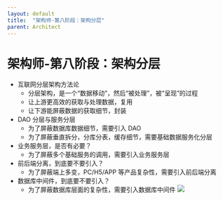 ```yaml
---
layout: default
title:  "架构师-第八阶段：架构分层"
parent: Architect
---
```


# 架构师-第八阶段：架构分层
- 互联网分层架构方法论
	- 分层架构，是一个“数据移动”，然后“被处理”，被“呈现”的过程
	- 让上游更高效的获取与处理数据，复用
	- 让下游能屏蔽数据的获取细节，封装
- DAO 分层与服务分层
	- 为了屏蔽数据库数据细节，需要引入 DAO
	- 为了屏蔽垂直拆分，分库分表，缓存细节，需要基础数据服务化分层
- 业务服务层，是否有必要？
	- 为了屏蔽多个基础服务的调用，需要引入业务服务层
- 前后端分离，到底要不要引入？
	- 为了屏蔽端上多变，PC/H5/APP 等产品复杂性，需要引入前后端分离
- 数据库中间件，到底要不要引入？
	- 为了屏蔽数据库层面的复杂性，需要引入数据库中间件
	![](/assets/images/img/110.png)



